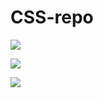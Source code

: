 # CSS-repo

![](https://media.giphy.com/media/mQY4riJcjdpXNNTkvs/giphy.gif)



![](https://media.giphy.com/media/o9oyENGIt87mEtHuAi/giphy.gif)



![](https://media.giphy.com/media/XZzyvjTPiokXP81UAv/giphy.gif)

